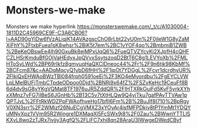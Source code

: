 # Monsters-we-make
Monsters we make hyperlink
https://monsterswemake.com/_t/c/A1030004-1811D2C45969CE9F-C3A6CB06?l=AAD90gYiDw6fVzALiqjK14AVAzgscChO8rLbt22vU0m%2F0jIeW1G8yZaMXiFhY%2FtxbFuea1sK8whsr%2BiK5t7em%2BC1vYOF4qo%2BmbmiB1ZWB%2BeKeOBswEe4Ih90GxuBk8ejMPxUqQ6%2FueQTVZYcvKj2XJpfH4cQHFCZLHSrKmduBfGOjVaHEdyxJpQVvxSsytszoqD2BtT6C8g1LEVYoXb%2FMLHToSyLWd%2BP69rIkfz8gmyuqHaQXCIDneoc44%2Fr%2F9n6tjk98KbMf%2BCFcm87&c=AADqMqcyQ1ybD6fHH%2F1jpOt7YDGgL%2Fcvr1dcrdhyUR%2FlkiQxEHWAoBWzTBl084frph0591oeEj%2F3KO4eMyordbu%2FgEYCLVWLpLMelBUFjTmbCTpdeODpoo0Djd%2BNRj9x64fZ%2FSZvKeHc19CeuFf8B6d4dv9sG8yYKgVQMat8TF1976uJR5ZddQR%2FIHTXRkOuiFd5KvF5yrkXYhxXMnz7vFG7jIBeS6JGnHb%2B13C5v7tXtHLQw9Q4yjTku7gafPAyTTVAw1pQPTJvL%2FFtRkWDZPpFWAofhveHo17bflI6Fm%2B%2BuJlf8I710%2BpRgyV0XN3srr%2F2WMizf26NuECgVMXZ3xYOyAr4isfMFPDkiy8tP1YmMt1YDQYuMNyXpz1VVm95R2Wingre1DXMaqXl5FcSWx9j8%2F0Zau%2BWwnYTTLlSKXvL8wo2zTJRx7ivjjy3AgfQ%2FLiFC7xhi8qn28AraU3IWwgeDWedCByf
